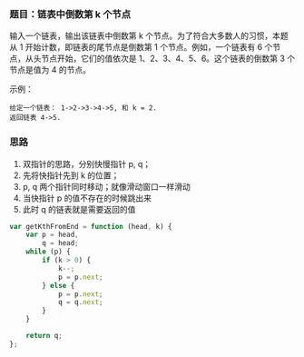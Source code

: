 ### 题目：链表中倒数第 k 个节点

输入一个链表，输出该链表中倒数第 k 个节点。为了符合大多数人的习惯，本题从 1 开始计数，即链表的尾节点是倒数第 1 个节点。例如，一个链表有 6 个节点，从头节点开始，它们的值依次是 1、2、3、4、5、6。这个链表的倒数第 3 个节点是值为 4 的节点。

示例：

```
给定一个链表： 1->2->3->4->5, 和 k = 2.
返回链表 4->5.
```

### 思路

1. 双指针的思路，分别快慢指针 p, q；
2. 先将快指针先到 k 的位置；
3. p, q 两个指针同时移动；就像滑动窗口一样滑动
4. 当快指针 p 的值不存在的时候跳出来
5. 此时 q 的链表就是需要返回的值

```js
var getKthFromEnd = function (head, k) {
    var p = head,
        q = head;
    while (p) {
        if (k > 0) {
            k--;
            p = p.next;
        } else {
            p = p.next;
            q = q.next;
        }
    }

    return q;
};
```
